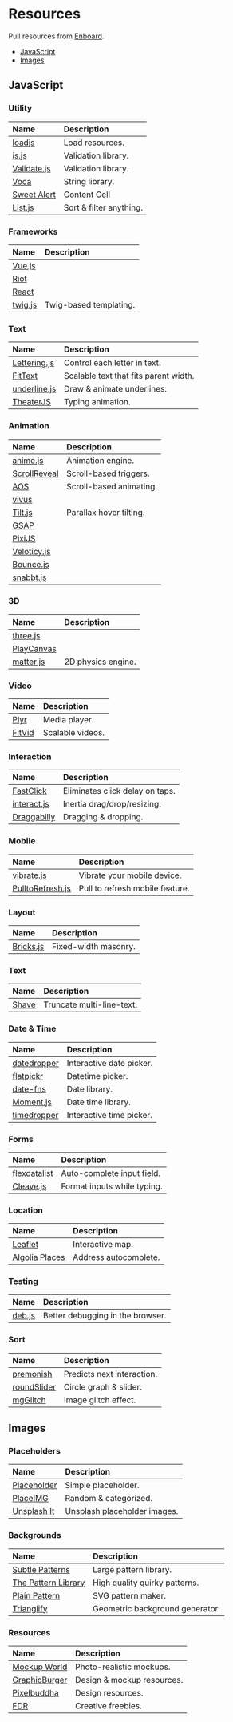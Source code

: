 # Resources
Pull resources from [Enboard](https://enboard.co/bigfin/).

- [JavaScript](#javascript)
- [Images](#images)




## JavaScript

### Utility
Name | Description
:--- | :---
[loadjs](https://github.com/muicss/loadjs) | Load resources.
[is.js](http://is.js.org/)  | Validation library.
[Validate.js](https://validatejs.org/) | Validation library.
[Voca](https://vocajs.com/) | String library.
[Sweet Alert](http://t4t5.github.io/sweetalert/)  | Content Cell
[List.js](http://listjs.com/) | Sort & filter anything.

### Frameworks
Name | Description
:--- | :---
[Vue.js](https://vuejs.org/) |
[Riot](http://riotjs.com/) |
[React](https://facebook.github.io/react/) |
[twig.js](https://github.com/twigjs/twig.js) | Twig-based templating.

### Text
Name | Description
:--- | :---
[Lettering.js](http://letteringjs.com/) | Control each letter in text.
[FitText](http://fittextjs.com/) | Scalable text that fits parent width.
[underline.js](http://underlinejs.org/) | Draw & animate underlines.
[TheaterJS](http://underlinejs.org/) | Typing animation.

### Animation
Name | Description
:--- | :---
[anime.js](http://animejs.com/) | Animation engine.
[ScrollReveal](https://scrollrevealjs.org/) | Scroll-based triggers.
[AOS](https://michalsnik.github.io/aos/) | Scroll-based animating.
[vivus](http://maxwellito.github.io/vivus/) |
[Tilt.js](https://gijsroge.github.io/tilt.js/) | Parallax hover tilting.
[GSAP](https://greensock.com/gsap) |
[PixiJS](http://www.pixijs.com/) |
[Veloticy.js](http://velocityjs.org/) |
[Bounce.js](http://bouncejs.com/) |
[snabbt.js](http://daniel-lundin.github.io/snabbt.js/) |

### 3D
Name | Description
:--- | :---
[three.js](https://threejs.org/) |
[PlayCanvas](https://playcanvas.com/) |
[matter.js](http://brm.io/matter-js/) | 2D physics engine.

### Video
Name | Description
:--- | :---
[Plyr](https://plyr.io/) | Media player.
[FitVid](http://fitvidsjs.com/) | Scalable videos.

### Interaction
Name | Description
:--- | :---
[FastClick](https://labs.ft.com/fastclick/) | Eliminates click delay on taps.
[interact.js](http://interactjs.io/) | Inertia drag/drop/resizing.
[Draggabilly](https://draggabilly.desandro.com/) | Dragging & dropping.

### Mobile
Name | Description
:--- | :---
[vibrate.js](http://illyism.github.io/jquery.vibrate.js/) | Vibrate your mobile device.
[PulltoRefresh.js](https://www.boxfactura.com/pulltorefresh.js/) | Pull to refresh mobile feature.

### Layout
Name | Description
:--- | :---
[Bricks.js](http://callmecavs.com/bricks.js/) | Fixed-width masonry.

### Text
Name | Description
:--- | :---
[Shave](https://dollarshaveclub.github.io/shave/) | Truncate multi-line-text.

### Date & Time
Name | Description
:--- | :---
[datedropper](http://felicegattuso.com/projects/datedropper/) | Interactive date picker.
[flatpickr](https://chmln.github.io/flatpickr/) | Datetime picker.
[date-fns](https://date-fns.org/) | Date library.
[Moment.js](https://momentjs.com/) | Date time library.
[timedropper](http://felicegattuso.com/projects/timedropper/) | Interactive time picker.

### Forms
Name | Description
:--- | :---
[flexdatalist](http://projects.sergiodinislopes.pt/flexdatalist/) | Auto-complete input field.
[Cleave.js](http://nosir.github.io/cleave.js/) | Format inputs while typing.

### Location
Name | Description
:--- | :---
[Leaflet](http://leafletjs.com/) | Interactive map.
[Algolia Places](https://community.algolia.com/places/) | Address autocomplete.

### Testing
Name | Description
:--- | :---
[deb.js](https://github.com/krasimir/deb.js) | Better debugging in the browser.

### Sort
Name | Description
:--- | :---
[premonish](https://mathisonian.github.io/premonish/) | Predicts next interaction.
[roundSlider](http://roundsliderui.com/demos.html#various-circle-shapes) | Circle graph & slider.
[mgGlitch](https://github.com/hmongouachon/mgGlitch) | Image glitch effect.


## Images

### Placeholders
Name | Description
:--- | :---
[Placeholder](https://placeholder.com/) | Simple placeholder.
[PlaceIMG](https://placeimg.com/) | Random & categorized.
[Unsplash It](https://unsplash.it/) | Unsplash placeholder images.

### Backgrounds
Name | Description
:--- | :---
[Subtle Patterns](https://www.toptal.com/designers/subtlepatterns/) | Large pattern library.
[The Pattern Library](http://thepatternlibrary.com/) | High quality quirky patterns.
[Plain Pattern](http://www.kennethcachia.com/plain-pattern/) | SVG pattern maker.
[Trianglify](http://qrohlf.com/trianglify-generator/) | Geometric background generator.

### Resources
Name | Description
:--- | :---
[Mockup World](https://www.mockupworld.co/all-mockups/) | Photo-realistic mockups.
[GraphicBurger](http://graphicburger.com/) | Design & mockup resources.
[Pixelbuddha](https://pixelbuddha.net/) | Design resources.
[FDR](http://freedesignresources.net/) | Creative freebies.
